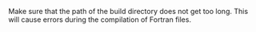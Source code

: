 Make sure that the path of the build directory does not get too long.
This will cause errors during the compilation of Fortran files.
